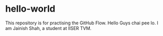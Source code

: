 # hello-world
This repository is for practising the GitHub Flow.
Hello Guys chai pee lo.
I am Jainish Shah, a student at IISER TVM.
